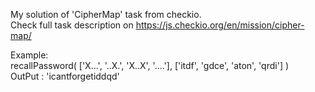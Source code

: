 My solution of 'CipherMap' task from checkio.<br/>
Check full task description on https://js.checkio.org/en/mission/cipher-map/

Example:<br/>
    recallPassword(
        ['X...', '..X.', 'X..X', '....'],
        ['itdf', 'gdce', 'aton', 'qrdi']
    )
    <br/>
    OutPut : 'icantforgetiddqd'

